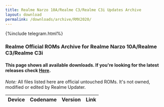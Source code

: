 ```yaml
---
title: Realme Narzo 10A/Realme C3/Realme C3i Updates Archive
layout: download
permalink: /downloads/archive/RMX2020/
---
```


{%include telegram.html%}

<div class="col-12 mx-auto">
    <h3 class="title bg-light p-2 rounded">Realme Official ROMs Archive for Realme Narzo 10A/Realme C3/Realme C3i</h3>
    <h4>This page shows all available downloads. If you're looking for the latest releases check
        <a href="/downloads/latest/RMX2020/">Here</a>.</h4>
    <p><i>Note: </i>All files listed here are official untouched ROMs.
        It's not owned, modified or edited by Realme Updater.</p>
    <div class="table-responsive-md" id="table-wrapper">
        <table id="downloads" class="display dt-responsive compact table table-striped table-hover table-sm">
            <thead class="thead-dark">
                <tr>
                    <th>Device</th>
                    <th>Codename</th>
                    <th>Version</th>
                    <th>Link</th>
                </tr>
            </thead>
            <script>loadArchive("RMX2020")</script>
        </table>
    </div>
</div>